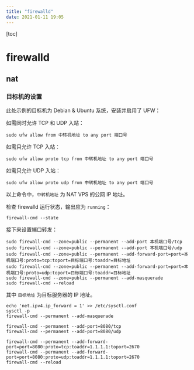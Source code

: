 ```yaml
---
title: "firewalld"
date: 2021-01-11 19:05
---
```

[toc]



# firewalld



## nat

### 目标机的设置

此处示例的目标机为 Debian & Ubuntu 系统，安装并启用了 UFW：

如需同时允许 TCP 和 UDP 入站：

```
sudo ufw allow from 中转机地址 to any port 端口号
```

如需只允许 TCP 入站：

```
sudo ufw allow proto tcp from 中转机地址 to any port 端口号
```

如需只允许 UDP 入站：

```
sudo ufw allow proto udp from 中转机地址 to any port 端口号
```

以上命令中，`中转机地址` 为 NAT VPS 的公网 IP 地址。



检查 firewalld 运行状态，输出应为 `running`：

```
firewall-cmd --state
```

接下来设置端口转发：

```
sudo firewall-cmd --zone=public --permanent --add-port 本机端口号/tcp
sudo firewall-cmd --zone=public --permanent --add-port 本机端口号/udp
sudo firewall-cmd --zone=public --permanent --add-forward-port=port=本机端口号:proto=tcp:toport=目标端口号:toaddr=目标地址
sudo firewall-cmd --zone=public --permanent --add-forward-port=port=本机端口号:proto=udp:toport=目标端口号:toaddr=目标地址
sudo firewall-cmd --zone=public --permanent --add-masquerade
sudo firewall-cmd --reload
```

其中 `目标地址` 为目标服务器的 IP 地址。

```
echo 'net.ipv4.ip_forward = 1' >> /etc/sysctl.conf
sysctl -p
firewall-cmd --permanent --add-masquerade

firewall-cmd --permanent --add-port=8080/tcp
firewall-cmd --permanent --add-port=8080/udp

firewall-cmd --permanent --add-forward-port=port=8080:proto=tcp:toaddr=1.1.1.1:toport=2670
firewall-cmd --permanent --add-forward-port=port=8080:proto=udp:toaddr=1.1.1.1:toport=2670
firewall-cmd --reload
```

